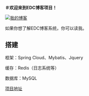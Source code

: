 **＃欢迎来到EDC博客项目！**

[![我的博客](https://github.com/guodongxiaren/README/raw/master/img/csdn.png "我的博客")](https://blog.csdn.net/qq_21870555)

如果你想了解EDC博客系统，你可以读我。

## 搭建

框架：Spring Cloud、Mybatis、Jquery

缓存：Redis（日志系统等）

数据库：MySQL

[项目地址](https://github.com/573834746/spring_cloud_parent)
